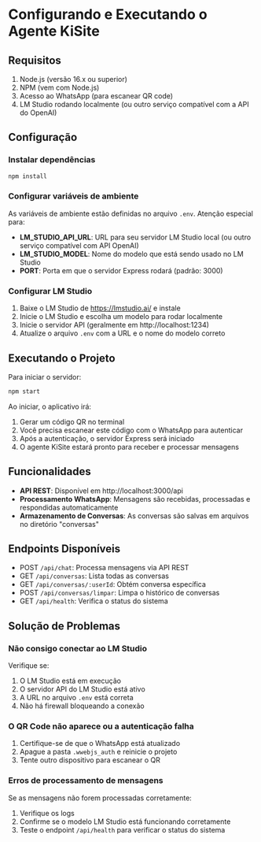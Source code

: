 # Configurando e Executando o Agente KiSite

## Requisitos

1. Node.js (versão 16.x ou superior)
2. NPM (vem com Node.js)
3. Acesso ao WhatsApp (para escanear QR code)
4. LM Studio rodando localmente (ou outro serviço compatível com a API do OpenAI)

## Configuração

### Instalar dependências

```bash
npm install
```

### Configurar variáveis de ambiente

As variáveis de ambiente estão definidas no arquivo `.env`. Atenção especial para:

- **LM_STUDIO_API_URL**: URL para seu servidor LM Studio local (ou outro serviço compatível com API OpenAI)
- **LM_STUDIO_MODEL**: Nome do modelo que está sendo usado no LM Studio
- **PORT**: Porta em que o servidor Express rodará (padrão: 3000)

### Configurar LM Studio

1. Baixe o LM Studio de https://lmstudio.ai/ e instale
2. Inicie o LM Studio e escolha um modelo para rodar localmente
3. Inicie o servidor API (geralmente em http://localhost:1234)
4. Atualize o arquivo `.env` com a URL e o nome do modelo correto

## Executando o Projeto

Para iniciar o servidor:

```bash
npm start
```

Ao iniciar, o aplicativo irá:

1. Gerar um código QR no terminal
2. Você precisa escanear este código com o WhatsApp para autenticar
3. Após a autenticação, o servidor Express será iniciado
4. O agente KiSite estará pronto para receber e processar mensagens

## Funcionalidades

- **API REST**: Disponível em http://localhost:3000/api
- **Processamento WhatsApp**: Mensagens são recebidas, processadas e respondidas automaticamente
- **Armazenamento de Conversas**: As conversas são salvas em arquivos no diretório "conversas"

## Endpoints Disponíveis

- POST `/api/chat`: Processa mensagens via API REST
- GET `/api/conversas`: Lista todas as conversas
- GET `/api/conversas/:userId`: Obtém conversa específica
- POST `/api/conversas/limpar`: Limpa o histórico de conversas
- GET `/api/health`: Verifica o status do sistema

## Solução de Problemas

### Não consigo conectar ao LM Studio

Verifique se:
1. O LM Studio está em execução
2. O servidor API do LM Studio está ativo
3. A URL no arquivo `.env` está correta
4. Não há firewall bloqueando a conexão

### O QR Code não aparece ou a autenticação falha

1. Certifique-se de que o WhatsApp está atualizado
2. Apague a pasta `.wwebjs_auth` e reinicie o projeto
3. Tente outro dispositivo para escanear o QR

### Erros de processamento de mensagens

Se as mensagens não forem processadas corretamente:
1. Verifique os logs
2. Confirme se o modelo LM Studio está funcionando corretamente
3. Teste o endpoint `/api/health` para verificar o status do sistema 